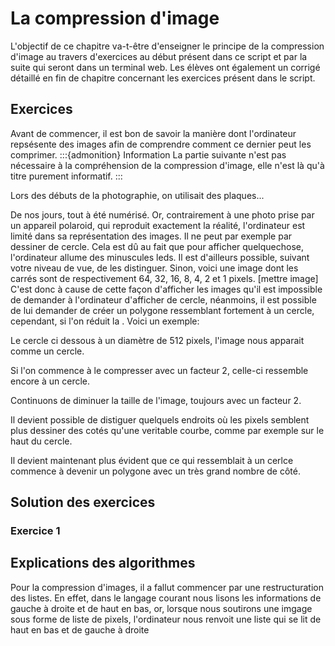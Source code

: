 # La compression d'image
L'objectif de ce chapitre va-t-être d'enseigner le principe de la compression d'image au travers d'exercices au début présent dans ce script et par la suite qui seront dans un terminal web. Les élèves ont également un corrigé détaillé en fin de chapitre concernant les exercices présent dans le script. 
## Exercices
Avant de commencer, il est bon de savoir la manière dont l'ordinateur repsésente des images afin de comprendre comment ce dernier peut les comprimer.
:::{admonition} Information
La partie suivante n'est pas nécessaire à la compréhension de la compression d'image, elle n'est là qu'à titre purement informatif.
:::

Lors des débuts de la photographie, on utilisait des plaques...

De nos jours, tout à été numérisé. Or, contrairement à une photo prise par un appareil polaroid, qui reproduit exactement la réalité, l'ordinateur est limité dans sa représentation des images. Il ne peut par exemple par dessiner de cercle. Cela est dû au fait que pour afficher quelquechose, l'ordinateur allume des minuscules leds. Il est d'ailleurs possible, suivant votre niveau de vue, de les distinguer. Sinon, voici une image dont les carrés sont de respectivement 64, 32, 16, 8, 4, 2 et 1 pixels. [mettre image] C'est donc à cause de cette façon d'afficher les images qu'il est impossible de demander à l'ordinateur d'afficher de cercle, néanmoins, il est possible de lui demander de créer un polygone ressemblant fortement à un cercle, cependant, si l'on réduit la . Voici un exemple:

Le cercle ci dessous à un diamètre de 512 pixels, l'image nous apparait comme un cercle.


Si l'on commence à le compresser avec un facteur 2, celle-ci ressemble encore à un cercle.

Continuons de diminuer la taille de l'image, toujours avec un facteur 2. 


Il devient possible de distiguer quelquels endroits où les pixels semblent plus dessiner des cotés qu'une veritable courbe, comme par exemple sur le haut du cercle.

Il devient maintenant plus évident que ce qui ressemblait à un cerlce commence à devenir un polygone avec un très grand nombre de côté.

## Solution des exercices
### Exercice 1

## Explications des algorithmes
Pour la compression d'images, il a fallut commencer par une restructuration des listes. En effet, dans le langage courant nous lisons les informations de gauche à droite et de haut en bas, or, lorsque nous soutirons une imgage sous forme de liste de pixels, l'ordinateur nous renvoit une liste qui se lit de haut en bas et de gauche à droite